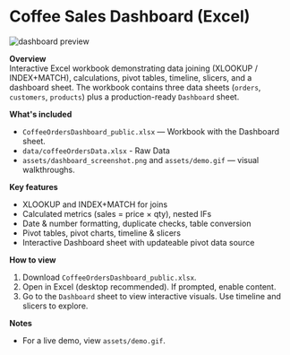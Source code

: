 # Coffee Sales Dashboard (Excel)

![dashboard preview](assets/dashboard_screenshot1.png)

**Overview**  
Interactive Excel workbook demonstrating data joining (XLOOKUP / INDEX+MATCH), calculations, pivot tables, timeline, slicers, and a dashboard sheet. The workbook contains three data sheets (`orders`, `customers`, `products`) plus a production-ready `Dashboard` sheet.

**What's included**
- `CoffeeOrdersDashboard_public.xlsx` — Workbook with the Dashboard sheet.
- `data/coffeeOrdersData.xlsx` - Raw Data
- `assets/dashboard_screenshot.png` and `assets/demo.gif` — visual walkthroughs.

**Key features**
- XLOOKUP and INDEX+MATCH for joins
- Calculated metrics (sales = price × qty), nested IFs
- Date & number formatting, duplicate checks, table conversion
- Pivot tables, pivot charts, timeline & slicers
- Interactive Dashboard sheet with updateable pivot data source

**How to view**
1. Download `CoffeeOrdersDashboard_public.xlsx`.
2. Open in Excel (desktop recommended). If prompted, enable content.
3. Go to the `Dashboard` sheet to view interactive visuals. Use timeline and slicers to explore.

**Notes**
- For a live demo, view `assets/demo.gif`.
